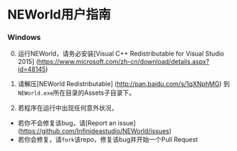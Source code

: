 # NEWorld用户指南

### Windows

0. 运行NEWorld，请务必安装[Visual C++ Redistributable for Visual Studio 2015] (https://www.microsoft.com/zh-cn/download/details.aspx?id=48145)

0. 请解压[NEWorld Redistributable] (http://pan.baidu.com/s/1qXNphMG) 到`NEWorld.exe`所在目录的Assets子目录下。

0. 若程序在运行中出现任何意外状况，

* 若你不会修复该bug，请[Report an issue] (https://github.com/Infinideastudio/NEWorld/issues)
* 若你会修复，请`fork`该repo，修复该bug并开始一个Pull Request
